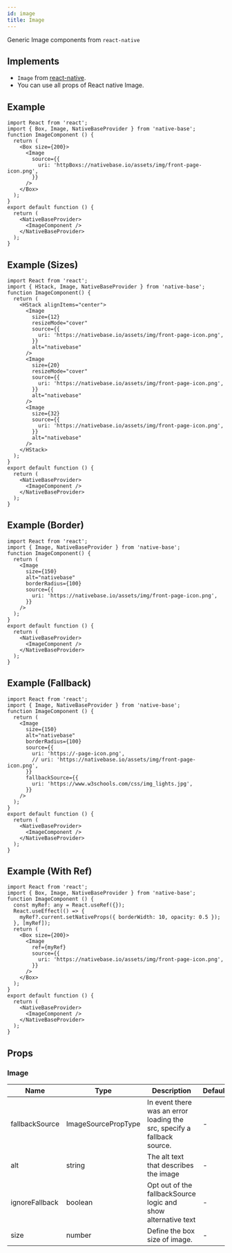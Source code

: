 ```yaml
---
id: image
title: Image
---
```


Generic Image components from `react-native`

## Implements

- `Image` from [react-native](https://reactnative.dev/docs/image).
- You can use all props of React native Image.

## Example

```SnackPlayer name=Image%20Example
import React from 'react';
import { Box, Image, NativeBaseProvider } from 'native-base';
function ImageComponent () {
  return (
    <Box size={200}>
      <Image
        source={{
          uri: 'httpBoxs://nativebase.io/assets/img/front-page-icon.png',
        }}
      />
    </Box>
  );
}
export default function () {
  return (
    <NativeBaseProvider>
      <ImageComponent />
    </NativeBaseProvider>
  );
}
```

## Example (Sizes)

```SnackPlayer name=Image%20Example(Sizes)
import React from 'react';
import { HStack, Image, NativeBaseProvider } from 'native-base';
function ImageComponent() {
  return (
    <HStack alignItems="center">
      <Image
        size={12}
        resizeMode="cover"
        source={{
          uri: 'https://nativebase.io/assets/img/front-page-icon.png',
        }}
        alt="nativebase"
      />
      <Image
        size={20}
        resizeMode="cover"
        source={{
          uri: 'https://nativebase.io/assets/img/front-page-icon.png',
        }}
        alt="nativebase"
      />
      <Image
        size={32}
        source={{
          uri: 'https://nativebase.io/assets/img/front-page-icon.png',
        }}
        alt="nativebase"
      />
    </HStack>
  );
}
export default function () {
  return (
    <NativeBaseProvider>
      <ImageComponent />
    </NativeBaseProvider>
  );
}
```

## Example (Border)

```SnackPlayer name=Image%20Example(Border)
import React from 'react';
import { Image, NativeBaseProvider } from 'native-base';
function ImageComponent() {
  return (
    <Image
      size={150}
      alt="nativebase"
      borderRadius={100}
      source={{
        uri: 'https://nativebase.io/assets/img/front-page-icon.png',
      }}
    />
  );
}
export default function () {
  return (
    <NativeBaseProvider>
      <ImageComponent />
    </NativeBaseProvider>
  );
}
```

## Example (Fallback)

```SnackPlayer name=Image%20Example(Fallback)
import React from 'react';
import { Image, NativeBaseProvider } from 'native-base';
function ImageComponent () {
  return (
    <Image
      size={150}
      alt="nativebase"
      borderRadius={100}
      source={{
        uri: 'https://-page-icon.png',
        // uri: 'https://nativebase.io/assets/img/front-page-icon.png',
      }}
      fallbackSource={{
        uri: 'https://www.w3schools.com/css/img_lights.jpg',
      }}
    />
  );
}
export default function () {
  return (
    <NativeBaseProvider>
      <ImageComponent />
    </NativeBaseProvider>
  );
}
```

## Example (With Ref)

```SnackPlayer name=Image%20Example(With Ref)
import React from 'react';
import { Box, Image, NativeBaseProvider } from 'native-base';
function ImageComponent () {
  const myRef: any = React.useRef({});
  React.useEffect(() => {
    myRef?.current.setNativeProps({ borderWidth: 10, opacity: 0.5 });
  }, [myRef]);
  return (
    <Box size={200}>
      <Image
        ref={myRef}
        source={{
          uri: 'https://nativebase.io/assets/img/front-page-icon.png',
        }}
      />
    </Box>
  );
}
export default function () {
  return (
    <NativeBaseProvider>
      <ImageComponent />
    </NativeBaseProvider>
  );
}
```

## Props

### Image

| Name           | Type                | Description                                                             | Default |
| -------------- | ------------------- | ----------------------------------------------------------------------- | ------- |
| fallbackSource | ImageSourcePropType | In event there was an error loading the src, specify a fallback source. | -       |
| alt            | string              | The alt text that describes the image                                   | -       |
| ignoreFallback | boolean             | Opt out of the fallbackSource logic and show alternative text           | -       |
| size           | number              | Define the box size of image.                                           | -       |
